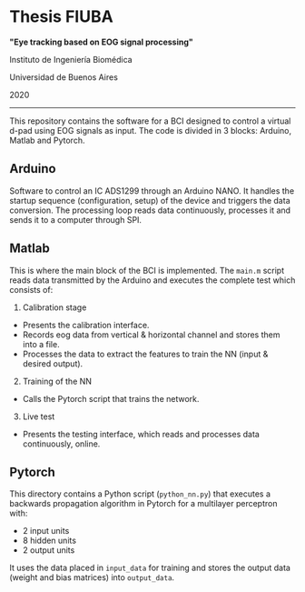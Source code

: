 # Thesis FIUBA

**"Eye tracking based on EOG signal processing"**

Instituto de Ingeniería Biomédica

Universidad de Buenos Aires

2020

---------------------------------------------

This repository contains the software for a BCI designed to control a virtual d-pad using EOG signals as input. The code is divided in 3 blocks: Arduino, Matlab and Pytorch.

## Arduino
Software to control an IC ADS1299 through an Arduino NANO. It handles the startup sequence (configuration, setup) of the device and triggers the data conversion. The processing loop reads data continuously, processes it and sends it to a computer through SPI.

## Matlab
This is where the main block of the BCI is implemented. The `main.m` script reads data transmitted by the Arduino and executes the complete test which consists of:

1. Calibration stage
- Presents the calibration interface.
- Records eog data from vertical & horizontal channel and stores them into a file.
- Processes the data to extract the features to train the NN (input & desired output).

2. Training of the NN
- Calls the Pytorch script that trains the network. 

3. Live test
- Presents the testing interface, which reads and processes data continuously, online.

## Pytorch
This directory contains a Python script (`python_nn.py`) that executes a backwards propagation algorithm in Pytorch for a multilayer perceptron with:
- 2 input units
- 8 hidden units
- 2 output units

It uses the data placed in `input_data` for training and stores the output data (weight and bias matrices) into `output_data`.
